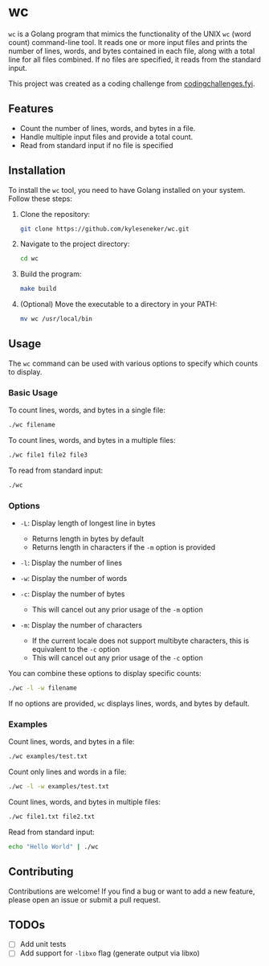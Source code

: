 # wc

`wc` is a Golang program that mimics the functionality of the UNIX `wc` (word count) command-line tool. It reads one or more input files and prints the number of lines, words, and bytes contained in each file, along with a total line for all files combined. If no files are specified, it reads from the standard input.

This project was created as a coding challenge from [codingchallenges.fyi](https://codingchallenges.fyi/challenges/challenge-wc).

## Features

* Count the number of lines, words, and bytes in a file.
* Handle multiple input files and provide a total count.
* Read from standard input if no file is specified

## Installation

To install the `wc` tool, you need to have Golang installed on your system. Follow these steps:

1. Clone the repository:

    ```sh
    git clone https://github.com/kyleseneker/wc.git
    ```

1. Navigate to the project directory:

    ```sh
    cd wc
    ```

1. Build the program:

    ```sh
    make build
    ```

1. (Optional) Move the executable to a directory in your PATH:

    ```sh
    mv wc /usr/local/bin
    ```

## Usage

The `wc` command can be used with various options to specify which counts to display.

### Basic Usage

To count lines, words, and bytes in a single file:

```sh
./wc filename
```

To count lines, words, and bytes in a multiple files:

```sh
./wc file1 file2 file3
```

To read from standard input:

```sh
./wc
```

### Options

* `-L`: Display length of longest line in bytes
  * Returns length in bytes by default
  * Returns length in characters if the `-m` option is provided

* `-l`: Display the number of lines

* `-w`: Display the number of words

* `-c`: Display the number of bytes
  * This will cancel out any prior usage of the `-m` option

* `-m`: Display the number of characters
  * If the current locale does not support multibyte characters, this is equivalent to the `-c` option
  * This will cancel out any prior usage of the `-c` option

You can combine these options to display specific counts:

```sh
./wc -l -w filename
```

If no options are provided, `wc` displays lines, words, and bytes by default.

### Examples

Count lines, words, and bytes in a file:

```sh
./wc examples/test.txt
```

Count only lines and words in a file:

```sh
./wc -l -w examples/test.txt
```

Count lines, words, and bytes in multiple files:

```sh
./wc file1.txt file2.txt
```

Read from standard input:

```sh
echo "Hello World" | ./wc
```

## Contributing

Contributions are welcome! If you find a bug or want to add a new feature, please open an issue or submit a pull request.

## TODOs

* [ ] Add unit tests
* [ ] Add support for `-libxo` flag (generate output via libxo)
